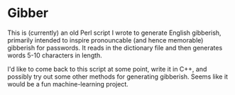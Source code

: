 Gibber
====================================================================================================

This is (currently) an old Perl script I wrote to generate English gibberish, primarily intended to
inspire pronouncable (and hence memorable) gibberish for passwords. It reads in the dictionary file
and then generates words 5-10 characters in length.

I'd like to come back to this script at some point, write it in C++, and possibly try out some other
methods for generating gibberish. Seems like it would be a fun machine-learning project.
